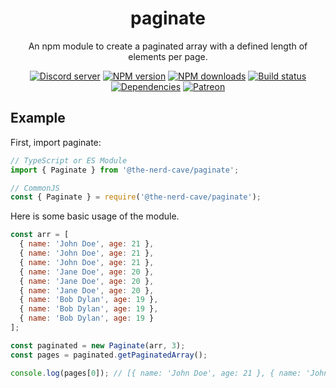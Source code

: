<div align="center">
  <h1>paginate</h1>
  <p>
    An npm module to create a paginated array with a defined length of elements per page.
  </p>
  <p>
    <a href="https://discord.gg/g7wr8xb"><img src="https://img.shields.io/discord/480231440932667393?color=7289da&logo=discord&logoColor=white" alt="Discord server" /></a>
    <a href="https://www.npmjs.com/package/@the-nerd-cave/paginate"><img src="https://img.shields.io/npm/v/@the-nerd-cave/paginate.svg?maxAge=3600" alt="NPM version" /></a>
    <a href="https://www.npmjs.com/package/@the-nerd-cave/paginate"><img src="https://img.shields.io/npm/dt/@the-nerd-cave/paginate.svg?maxAge=3600" alt="NPM downloads" /></a>
    <a href="https://github.com/acollierr17/paginate/actions"><img src="https://github.com/acollierr17/paginate/workflows/Testing/badge.svg" alt="Build status" /></a>
    <a href="https://david-dm.org/acollierr17/paginate"><img src="https://img.shields.io/david/acollierr17/paginate.svg?maxAge=3600" alt="Dependencies" /></a>
    <a href="https://www.patreon.com/acollierr17"><img src="https://img.shields.io/badge/donate-patreon-F96854.svg" alt="Patreon" /></a>
  </p>
</div>

## Example
First, import paginate:
```js
// TypeScript or ES Module
import { Paginate } from '@the-nerd-cave/paginate';

// CommonJS
const { Paginate } = require('@the-nerd-cave/paginate');
```

Here is some basic usage of the module.
```js
const arr = [
  { name: 'John Doe', age: 21 },
  { name: 'John Doe', age: 21 },
  { name: 'John Doe', age: 21 },
  { name: 'Jane Doe', age: 20 },
  { name: 'Jane Doe', age: 20 },
  { name: 'Jane Doe', age: 20 },
  { name: 'Bob Dylan', age: 19 },
  { name: 'Bob Dylan', age: 19 },
  { name: 'Bob Dylan', age: 19 }
];

const paginated = new Paginate(arr, 3);
const pages = paginated.getPaginatedArray();

console.log(pages[0]); // [{ name: 'John Doe', age: 21 }, { name: 'John Doe', age: 21 }, { name: 'John Doe', age: 21 }]
```

